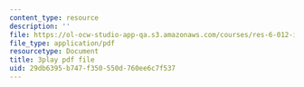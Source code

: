 ```yaml
---
content_type: resource
description: ''
file: https://ol-ocw-studio-app-qa.s3.amazonaws.com/courses/res-6-012-introduction-to-probability-spring-2018/29db6395b747f350550d760ee6c7f537_27d9Gew3llM.pdf
file_type: application/pdf
resourcetype: Document
title: 3play pdf file
uid: 29db6395-b747-f350-550d-760ee6c7f537
---
```

